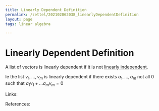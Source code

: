 ```yaml
---
title: Linearly Dependent Definition
permalink: /zettel/202102062038_linearlyDependentDefinition
layout: page
tags: linear algebra

---
```

# Linearly Dependent Definition

A list of vectors is linearly dependent if it is not [linearly independent](202102062030_linearlyIndependentDefinition).

Ie the list $v_1, \ldots, v_m$ is linearly dependent if there exists $a_1, \ldots, a_m$ not all 0 such 
that $a_1 v_1 + \ldots a_m v_m = 0$

Links: 

References: 

